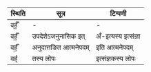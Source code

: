 | स्थिति | सूत्र | टिप्पणी |
| ----- | ------- | ------ |
| वर्हँ॒ | - | - |
| वर्हँ॒ | उपदेशेऽजनुनासिक इत् | अँ-इत्यस्य इत्संज्ञा |
| वर्हँ॒ | अनुदात्तङित आत्मनेपदम् | इति आत्मनेपदम् |
| वर्ह् | तस्य लोपः | इत्संज्ञकस्य लोपः |
